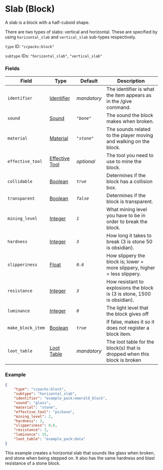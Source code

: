 # Slab (Block)

A slab is a block with a half-cuboid shape.

There are two types of slabs: vertical and horizontal. These are specified by using `horizontal_slab` and `vertical_slab` sub-types respectively.


`type` ID: `"ccpacks:block"`

`subtype` IDs: `"horizontal_slab"`, `"vertical_slab"`


### Fields

   Field   | Type | Default | Description
-----------|------|---------|-------------
`identifier` | [Identifier]() | *mandatory* | The identifier is what the item appears as in the /give command.
`sound` | [Sound](properties/sounds.md) | *`"bone"`* | The sound the block makes when broken.
`material` | [Material](properties/materials.md) | *`"stone"`* | The sounds related to the player moving and walking on the block.
`effective_tool` | [Effective Tool]() | *optional* | The tool you need to use to mine the block.
`collidable` | [Boolean]() | *`true`* | Determines if the block has a collision box.
`transparent` | [Boolean]() | *`false`* | Determines if the block is transparent.
`mining_level` | [Integer]() | *`1`* | What mining level you have to be in order to break the block.
`hardness` | [Integer]() | *`3`* | How long it takes to break (3 is stone 50 is obsidian).
`slipperiness` | [Float]() | *`0.6`* | How slippery the block is; lower = more slippery, higher = less slippery. 
`resistance` | [Integer]() | *`3`* | How resistant to explosions the block is (3 is stone, 1500 is obsidian).
`luminance` | [Integer]() | *`0`* | The light level that the block gives off
`make_block_item` | [Boolean]() | *`true`* | If false, makes it so it does not register a block item.
`loot_table` | [Loot Table]() | *mandatory* | The loot table for the block(s) that is dropped when this block is broken

### Example

```json
{
	"type": "ccpacks:block",
	"subtype": "horizontal_slab",
	"identifier": "example_pack:emerald_block",
	"sound": "glass",
	"material": "stone",
	"effective_tool": "pickaxe",
	"mining_level": 2,
	"hardness": 3,
	"slipperiness": 0.6,
	"resistance": 3,
	"luminance": 15,
    "loot_table": "example_pack:data"
}
```

This example creates a horizontal slab that sounds like glass when broken, and stone when being stepped on. It also has the same hardness and blast resistance of a stone block.